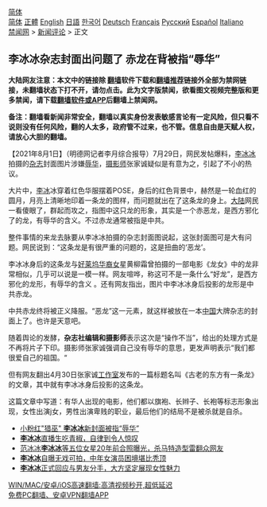  <!-- 面包屑导航 --> <div class="breadcrumb"><!-- GTranslate: https://gtranslate.io/ -->  <div class="switcher notranslate">  <div class="selected">  <a href="#" onclick="return false;"> 简体</a>  </div>  <div class="option">  <a href="https://www.bannedbook.org" onclick="doGTranslate('zh-CN|zh-CN');jQuery('div.switcher div.selected a').html(jQuery(this).html());return false;" title="简体中文" class="nturl selected"> 简体</a>  <a href="https://www.bannedbook.org/zh-tw/" onclick="doGTranslate('zh-CN|zh-TW');jQuery('div.switcher div.selected a').html(jQuery(this).html());return false;" title="繁體中文" class="nturl"> 正體</a>  <a href="https://www.bannedbook.org/en/" onclick="doGTranslate('zh-CN|en');jQuery('div.switcher div.selected a').html(jQuery(this).html());return false;" title="English" class="nturl"> English</a>  <a href="https://www.bannedbook.org/ja/" onclick="doGTranslate('zh-CN|ja');jQuery('div.switcher div.selected a').html(jQuery(this).html());return false;" title="日本語" class="nturl"> 日語</a>  <a href="https://www.bannedbook.org/ko/" onclick="doGTranslate('zh-CN|ko');jQuery('div.switcher div.selected a').html(jQuery(this).html());return false;" title="한국어" class="nturl"> 한국어</a>  <a href="https://www.bannedbook.org/de/" onclick="doGTranslate('zh-CN|de');jQuery('div.switcher div.selected a').html(jQuery(this).html());return false;" title="Deutsch" class="nturl"> Deutsch</a>  <a href="https://www.bannedbook.org/fr/" onclick="doGTranslate('zh-CN|fr');jQuery('div.switcher div.selected a').html(jQuery(this).html());return false;" title="Français" class="nturl"> Français</a>  <a href="https://www.bannedbook.org/ru/" onclick="doGTranslate('zh-CN|ru');jQuery('div.switcher div.selected a').html(jQuery(this).html());return false;" title="Русский" class="nturl"> Русский</a>  <a href="https://www.bannedbook.org/es/" onclick="doGTranslate('zh-CN|es');jQuery('div.switcher div.selected a').html(jQuery(this).html());return false;" title="Español" class="nturl"> Español</a>  <a href="https://www.bannedbook.org/it/" onclick="doGTranslate('zh-CN|it');jQuery('div.switcher div.selected a').html(jQuery(this).html());return false;" title="Italiano" class="nturl"> Italiano</a>  </div>  </div>      <div class='breadcrumb-sub'><!-- Breadcrumb NavXT 6.3.0 --> <a href="https://www.bannedbook.org/" class="home">禁闻网</a> &gt; <a href="https://www.bannedbook.org/bnews/comments/" class="category">新闻评论</a> &gt; 正文</div></div><h2>李冰冰杂志封面出问题了 赤龙在背被指“辱华”</h2> <p class="notice"><b>大陆网友注意：本文中的链接除 <a href="https://github.com/bannedbook/fanqiang" >翻墙</a>软件下载和<a href="https://github.com/killgcd/justmysocks/blob/master/README.md">翻墙推荐</a>链接外全部为禁网链接，未翻墙状态下打不开，请勿点击。此为文字版禁闻，欲看图文视频完整版和更多禁闻，请下载<a href="https://github.com/bannedbook/fanqiang">翻墙软件或APP</a>后翻墙上禁闻网。</p><p>备注：翻墙看新闻非常安全，翻墙以真实身份发表敏感言论有一定风险，但只看不说则没有任何风险，翻的人太多，政府管不过来，也不管。信息自由是天赋人权，请放心大胆的翻墙。</b></p>  <div class="entry"> <p>              <a href="https://i2.wp.com/upload-images-bucket-v64rleca837do.s3.eu-west-1.amazonaws.com/wp-content/uploads/2021/08/01192901/1.jpg?fit=221%2C229&#038;ssl=1" data-caption=""></a>                            </p> <p>【2021年8月1日】（明德网记者李月综合报导）7月29日，网民发帖爆料，<a href="https://www.bannedbook.org/bnews/tag/%e6%9d%8e%e5%86%b0%e5%86%b0/" class="st_tag internal_tag" rel="tag" title="标签 李冰冰 下的日志">李冰冰</a>拍摄的<a href="https://www.bannedbook.org/bnews/tag/%e6%9d%82%e5%bf%97/" class="st_tag internal_tag" rel="tag" title="标签 杂志 下的日志">杂志</a>封面图片涉嫌<a href="https://www.bannedbook.org/bnews/tag/%E8%BE%B1%E5%8D%8E/" class="st_tag internal_tag" rel="tag" title="标签 辱华 下的日志">辱华</a>，<a href="https://www.bannedbook.org/bnews/tag/%e6%91%84%e5%bd%b1%e5%b8%88/" class="st_tag internal_tag" rel="tag" title="标签 摄影师 下的日志">摄影师</a>张家诚疑似是有意为之，引起了不小的热议。</p> <p>大片中，<a href="https://www.bannedbook.org/bnews/tag/%e6%9d%8e%e5%86%b0/" class="st_tag internal_tag" rel="tag" title="标签 李冰 下的日志">李冰</a>冰穿着红色华服摆着POSE，身后的红色背景中，赫然是一轮血红的圆月，月亮上清晰地印着一条龙的图样，而问题就出在了这条龙的身上。<span class='wp_keywordlink_affiliate'><a href="https://www.bannedbook.org/" title="大陆" target="_blank">大陆</a></span>网民一看傻眼了，群起而攻之，指图中这只龙的形象，其实是一个赤恶龙，是西方邪化了的龙，有辱华的含义。不过赤龙通常被指是中共。</p> <p></p>  <p>整件事情的来龙去脉要从李冰冰拍摄的杂志封面图说起，这张封面图可是大有问题。网民说到：“这条龙是有很严重的问题的，这是扭曲的‘恶龙’。</p> <p></p> <p>李冰冰身后的这条龙与<a href="https://www.bannedbook.org/bnews/tag/%e5%a5%bd%e8%8e%b1%e5%9d%9e/" class="st_tag internal_tag" rel="tag" title="标签 好莱坞 下的日志">好莱坞</a><a href="https://www.bannedbook.org/bnews/tag/%E5%8D%8E%E8%A3%94%E5%A5%B3/" class="st_tag internal_tag" rel="tag" title="标签 华裔女 下的日志">华裔女</a>星黄柳霜曾拍摄的一部电影《龙女》中的龙非常相似，几乎可以说是一模一样。网友喧哗，称这可不是一条什么“好龙”，是西方邪化的龙形，有辱华的含义 。还有网友指出，图片中李冰冰身后投影的龙形是中共赤龙。</p> <p></p>  <p>中共赤龙终将被正义降服。“恶龙”这一元素，就这样被放在一本<span class='wp_keywordlink_affiliate'><a href="https://www.bannedbook.org/" title="中国" target="_blank">中国</a></span>大牌杂志的封面上了。也许是天意吧。</p> <p></p> <p>随着舆论的发酵，<strong>杂志社编辑和摄影师</strong>表示这次是“操作不当”，给出的处理方式是不再将片子下印。摄影师张家诚强调自己没有辱华的意思，更发声明表示“我们都很爱自己的祖国。“</p> <p>但有网友翻出4月30日张家诚<a href="https://www.bannedbook.org/bnews/tag/%E5%B7%A5%E4%BD%9C%E5%AE%A4/" class="st_tag internal_tag" rel="tag" title="标签 工作室 下的日志">工作室</a>发布的一篇标题名叫《古老的东方有一条龙》的文章，其中就有李冰冰身后投影的这条龙。</p>  <p>这篇文章中写道：有华人出现的电影，他们都以旗袍、长辫子、长袍等标志形象出现，女性出演j女，男性出演卑贱的职业，最后他们的结局不是被杀就是自杀。</p> <p></p> <ul class='op-related-articles' title='相关阅读'> <li><a href='https://www.bannedbook.org/bnews/yule/20210728/1595507.html' target='_blank'>小粉红"猎巫" <b>李冰冰</b>新封面被指“辱华”</a></li> <li><a href='https://www.bannedbook.org/bnews/yule/20210618/1569167.html' target='_blank'><b>李冰冰</b>直播生吃青椒，自律到令人惊叹</a></li> <li><a href='https://www.bannedbook.org/bnews/yule/20210509/1542772.html' target='_blank'>范冰冰<b>李冰冰</b>等五位女星20年前合照曝光，杀马特造型雷翻众网友</a></li> <li><a href='https://www.bannedbook.org/bnews/yule/20210322/1509815.html' target='_blank'><b>李冰冰</b>自曝无戏可拍，中年女演员困境堪比秃顶</a></li> <li><a href='https://www.bannedbook.org/bnews/yule/20210305/1498898.html' target='_blank'><b>李冰冰</b>正式回应与男友分手，大方坚定展现女性魅力</a></li> </ul> <p class="texttj"> <a href="https://github.com/bannedbook/fanqiang/wiki/V2ray%E6%9C%BA%E5%9C%BA" target="_blank">WIN/MAC/安卓/iOS高速翻墙:高清视频秒开,超低延迟</a><br/> <a href="https://github.com/bannedbook/fanqiang/wiki/%E7%A6%81%E9%97%BB%E7%BD%91%E5%AE%89%E5%8D%93%E7%BF%BB%E5%A2%99%E6%96%B0%E9%97%BBAPP" target="_blank">免费PC翻墙、安卓VPN翻墙APP</a></p><p>&nbsp;</p> <a name='sharetosocial'></a>  <div style="margin-bottom:5px;padding-bottom:5px;clear:both"> <div id="archive-pix-1" class="banner-ads"> <!-- AuctionX Display platform tag START --> <div id="26318x728x90x621x_ADSLOT2" clicktrack="%%CLICK_URL_ESC%%"></div> <!-- AuctionX Display platform tag END --> </div> <div id="archive-pix-2" class="banner-ads"> <!-- AuctionX Display platform tag START --> <div id="26315x300x250x621x_ADSLOT2" clicktrack="%%CLICK_URL_ESC%%"></div> <!-- AuctionX Display platform tag END --> </div> </div>  <div id="archive-pix-1" class="banner-ads"> <!-- AuctionX Display platform tag START --> <div id="26318x728x90x621x_ADSLOT3" clicktrack="%%CLICK_URL_ESC%%"></div> <!-- AuctionX Display platform tag END --> </div> </div><!--END ENTRY--> 